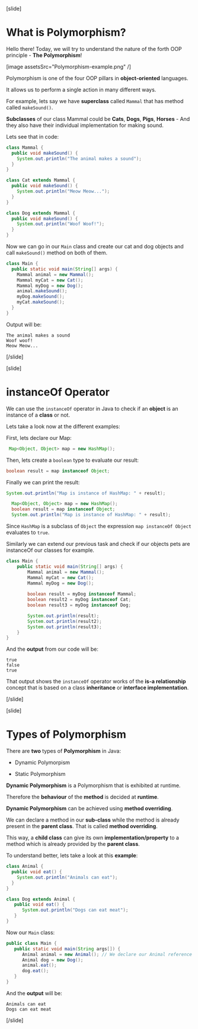 [slide]

# What is Polymorphism?

Hello there! Today, we will try to understand the nature of the forth OOP principle - **The Polymorphism**!

[image assetsSrc="Polymorphism-example.png" /]

Polymorphism is one of the four OOP pillars in **object-oriented** languages.

It allows us to perform a single action in many different ways.

For example, lets say we have **superclass** called `Mammal` that has method called `makeSound()`. 

**Subclasses** of our class Mammal could be **Cats**, **Dogs**, **Pigs**, **Horses** - And they also have their individual implementation for making sound.

Lets see that in code: 

``` java
class Mammal {
  public void makeSound() {
    System.out.println("The animal makes a sound");
  }
}
```

``` java
class Cat extends Mammal {
  public void makeSound() {
    System.out.println("Meow Meow...");
  }
}
```

``` java
class Dog extends Mammal {
  public void makeSound() {
    System.out.println("Woof Woof!");
  }
}
```

Now we can go in our `Main` class and create our cat and dog objects and call `makeSound()` method on both of them.


``` java
class Main {
  public static void main(String[] args) {
    Mammal animal = new Mammal();  
    Mammal myCat = new Cat(); 
    Mammal myDog = new Dog(); 
    animal.makeSound();
    myDog.makeSound();
    myCat.makeSound();
  }
}
```

Output will be:

```
The animal makes a sound
Woof woof!
Meow Meow...
```


[/slide]





[slide]

# instanceOf Operator

We can use the `instanceOf` operator in Java to check if an **object** is an instance of a **class** or not.

Lets take a look now at the different examples:

First, lets declare our Map:

```java
 Map<Object, Object> map = new HashMap();
```

Then, lets create a `boolean` type to evaluate our result:

```java
boolean result = map instanceof Object;
```

Finally we can print the result:

```java
System.out.println("Map is instance of HashMap: " + result);
```

```java live
  Map<Object, Object> map = new HashMap();
  boolean result = map instanceof Object;
  System.out.println("Map is instance of HashMap: " + result);
```

Since `HashMap` is a subclass of `Object` the expression `map instanceOf Object` evaluates to `true`.

Similarly we can extend our previous task and check if our objects pets are instanceOf our classes for example.

``` java
class Main {
    public static void main(String[] args) {
        Mammal animal = new Mammal();
        Mammal myCat = new Cat();
        Mammal myDog = new Dog();
        
        boolean result = myDog instanceof Mammal;
        boolean result2 = myDog instanceof Cat;
        boolean result3 = myDog instanceof Dog;

        System.out.println(result);
        System.out.println(result2);
        System.out.println(result3);
    }
}
```

And the **output** from our code will be:

``` 
true
false
true
```

That output shows the `instanceOf` operator works of the **is-a relationship** concept that is based on a class **inheritance** or **interface implementation**.



[/slide]


[slide]

# Types of Polymorphism

There are **two** types of **Polymorphism** in Java:

- Dynamic Polymorpism

- Static Polymorphism


**Dynamic Polymorphism** is a Polymorphism that is exhibited at runtime.

Therefore the **behaviour** of the **method** is decided at **runtime**.

**Dynamic Polymorphism** can be achieved using **method overriding**.

We can declare a method in our **sub-class** while the method is already present in the **parent class**. That is called **method overriding**.

This way, a **child class** can give its own **implementation/property** to a method which is already provided by the **parent class**.

To understand better, lets take a look at this **example**:

``` java
class Animal {
  public void eat() {
    System.out.println("Animals can eat");
  }
}
```

``` java
class Dog extends Animal {
   public void eat() {
      System.out.println("Dogs can eat meat");
   }
}
```
Now our `Main` class:

``` java
public class Main {
   public static void main(String args[]) {
      Animal animal = new Animal(); // We declare our Animal reference and object
      Animal dog = new Dog();
      animal.eat(); 
      dog.eat();
   }
}
```

And the **output** will be: 

```
Animals can eat
Dogs can eat meat
```

[/slide]